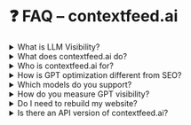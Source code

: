 # ❓ FAQ – contextfeed.ai

<details><summary>What is LLM Visibility?</summary>
<p>Being discoverable and correctly referenced in large language models like GPT-4, Claude, or Gemini.</p>
</details>

<details><summary>What does contextfeed.ai do?</summary>
<p>We’re an agency that helps you show up in GPT – clearly, consistently, and correctly.</p>
</details>

<details><summary>Who is contextfeed.ai for?</summary>
<p>Digital brands, experts, agencies, and companies seeking presence in AI systems.</p>
</details>

<details><summary>How is GPT optimization different from SEO?</summary>
<p>SEO targets human search engines. GPT optimization targets machine comprehension, semantic clarity, and citation likelihood inside AI systems.</p>
</details>

<details><summary>Which models do you support?</summary>
<p>GPT-4, Claude, Gemini, Perplexity – with support for open-source models like Mistral and LLaMA 3 coming soon.</p>
</details>

<details><summary>How do you measure GPT visibility?</summary>
<p>We run controlled prompt tests across LLMs and track citations, mentions, and relevance in their answers.</p>
</details>

<details><summary>Do I need to rebuild my website?</summary>
<p>No – we start with modular sections like your About page, product summaries, or FAQ.</p>
</details>

<details><summary>Is there an API version of contextfeed.ai?</summary>
<p>Yes – our API for prompt monitoring and feedback loops launches in Q3 2025.</p>
</details>
